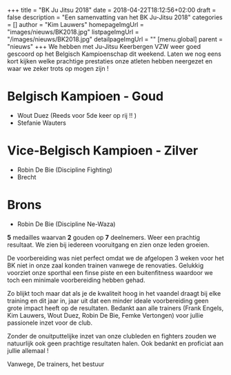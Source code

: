 +++
title = "BK Ju Jitsu 2018"
date = 2018-04-22T18:12:56+02:00
draft = false
description = "Een samenvatting van het BK Ju-Jitsu 2018"
categories = []
author = "Kim Lauwers"
homepageImgUrl = "images/nieuws/BK2018.jpg"
listpageImgUrl = "/images/nieuws/BK2018.jpg"
detailpageImgUrl = ""
[menu.global]
    parent = "nieuws"
+++
We hebben met Ju-Jitsu Keerbergen VZW weer goed gescoord op het Belgisch Kampioenschap dit weekend. 
Laten we nog eens kort kijken welke prachtige prestaties onze atleten hebben neergezet en waar we zeker trots op mogen zijn !

# Belgisch Kampioen - Goud
* Wout Duez (Reeds voor 5de keer op rij !! )
* Stefanie Wauters

# Vice-Belgisch Kampioen - Zilver
* Robin De Bie (Discipline Fighting)
* Brecht 

# Brons
* Robin De Bie (Discipline Ne-Waza)

**5** medailles waarvan **2** gouden op **7** deelnemers. Weer een prachtig resultaat. We zien bij iedereen vooruitgang en zien onze leden groeien.

De voorbereiding was niet perfect omdat we de afgelopen 3 weken voor het BK niet in onze zaal konden trainen vanwege de renovaties. Gelukkig voorziet onze sporthal een finse piste en een buitenfitness waardoor we toch een minimale voorbereiding hebben gehad.

Zo blijkt toch maar dat als je de kwaliteit hoog in het vaandel draagt bij elke training en dit jaar in, jaar uit dat een minder ideale voorbereiding geen grote impact heeft op de resultaten. Bedankt aan alle trainers (Frank Engels, Kim Lauwers, Wout Duez, Robin De Bie, Femke Vertongen) voor jullie passionele inzet voor de club.

Zonder de onuitputtelijke inzet van onze clubleden en fighters zouden we natuurlijk ook geen prachtige resultaten halen. Ook bedankt en proficiat aan jullie allemaal !

Vanwege,
De trainers, het bestuur